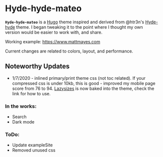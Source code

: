 # Hyde-hyde-mateo

__`Hyde-hyde-mateo`__ is a [Hugo](https://gohugo.io) theme inspired and derived from @htr3n's [Hyde-hyde](https://github.com/htr3n/hyde-hyde) theme. I began tweaking it to the point where I thought my own version would be easier to work with, and share.

Working example: https://www.mattmayes.com

Current changes are related to colors, layout, and performance. 

## Noteworthy Updates
* 1/7/2020 - inlined primary/print theme css (not toc related). If your compressed css is under 10kb, this is good - improved my mobile page score from 76 to 94. [Lazysizes](https://github.com/aFarkas/lazysizes) is now baked into the theme, check the link for how to use.

### In the works:
* Search
* Dark mode

### ToDo:
* Update exampleSite
* Removed unused css
